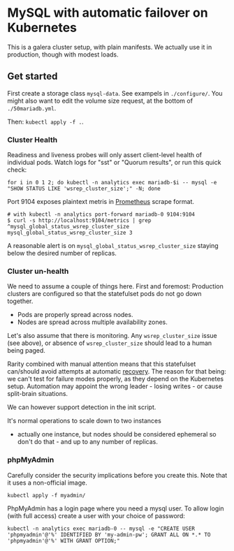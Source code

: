 # MySQL with automatic failover on Kubernetes

This is a galera cluster setup, with plain manifests.
We actually use it in production, though with modest loads.

## Get started

First create a storage class `mysql-data`. See exampels in `./configure/`.
You might also want to edit the volume size request, at the bottom of `./50mariadb.yml`.

Then: `kubectl apply -f .`.

### Cluster Health

Readiness and liveness probes will only assert client-level health of individual pods.
Watch logs for "sst" or "Quorum results", or run this quick check:
```
for i in 0 1 2; do kubectl -n analytics exec mariadb-$i -- mysql -e "SHOW STATUS LIKE 'wsrep_cluster_size';" -N; done
```

Port 9104 exposes plaintext metris in [Prometheus](https://prometheus.io/docs/concepts/data_model/) scrape format.
```
# with kubectl -n analytics port-forward mariadb-0 9104:9104
$ curl -s http://localhost:9104/metrics | grep ^mysql_global_status_wsrep_cluster_size
mysql_global_status_wsrep_cluster_size 3
```

A reasonable alert is on `mysql_global_status_wsrep_cluster_size` staying below the desired number of replicas.

### Cluster un-health

We need to assume a couple of things here. First and foremost:
Production clusters are configured so that the statefulset pods do not go down together.

 * Pods are properly spread across nodes.
 * Nodes are spread across multiple availability zones.

Let's also assume that there is monitoring.
Any `wsrep_cluster_size` issue (see above), or absence of `wsrep_cluster_size`
should lead to a human being paged.

Rarity combined with manual attention means that this statefulset can/should avoid
attempts at automatic [recovery](http://galeracluster.com/documentation-webpages/pcrecovery.html).
The reason for that being: we can't test for failure modes properly,
as they depend on the Kubernetes setup.
Automation may appoint the wrong leader - losing writes -
or cause split-brain situations.

We can however support detection in the init script.

It's normal operations to scale down to two instances
- actually one instance, but nodes should be considered ephemeral so don't do that -
and up to any number of replicas.

### phpMyAdmin

Carefully consider the security implications before you create this. Note that it uses a non-official image.

```
kubectl apply -f myadmin/
```

PhpMyAdmin has a login page where you need a mysql user. To allow login (with full access) create a user with your choice of password:

```
kubectl -n analytics exec mariadb-0 -- mysql -e "CREATE USER 'phpmyadmin'@'%' IDENTIFIED BY 'my-admin-pw'; GRANT ALL ON *.* TO 'phpmyadmin'@'%' WITH GRANT OPTION;"
```
